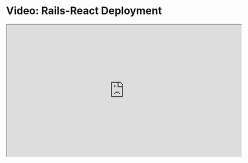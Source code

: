 # Video: Rails-React Deployment

<iframe src="https://player.vimeo.com/video/609374456/?title=0&byline=0&portrait=0" width="640" height="360" allowfullscreen="allowfullscreen" allow="autoplay; fullscreen; picture-in-picture"></iframe>
